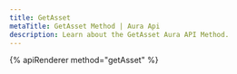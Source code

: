 ```yaml
---
title: GetAsset
metaTitle: GetAsset Method | Aura Api
description: Learn about the GetAsset Aura API Method.
---
```


{% apiRenderer method="getAsset" %}